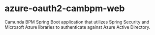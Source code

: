 # azure-oauth2-cambpm-web
Camunda BPM Spring Boot application that utilizes Spring Security and Microsoft Azure libraries to authenticate against Azure Active Directory.
